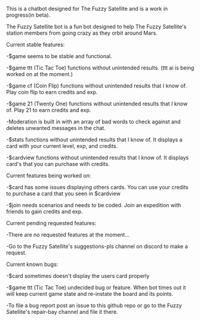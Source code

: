 This is a chatbot designed for The Fuzzy Satellite and is a work in progress(in beta).

The Fuzzy Satellite bot is a fun bot designed to help The Fuzzy Satellite's
station members from going crazy as they orbit around Mars.

Current stable features:

  -$game seems to be stable and functional.
  
  -$game ttt (Tic Tac Toe) functions without unintended results. (ttt ai is being worked on at the moment.)
  
  -$game cf (Coin Flip) functions without unintended results that I know of. Play coin flip to earn credits and exp.
  
  -$game 21 (Twenty One) functions without unintended results that I know of. Play 21 to earn credits and exp.
  
  -Moderation is built in with an array of bad words to check against and deletes unwanted messages in the chat.
  
  -$stats functions without unintended results that I know of. It displays a card with your current level, exp, and credits.
  
  -$cardview functions without unintended results that I know of. It displays card's that you can purchase with credits.
  

Current features being worked on:

  -$card has some issues displaying others cards. You can use your credits to purchase a card that you seen in $cardview
  
  -$join needs scenarios and needs to be coded. Join an expedition with friends to gain credits and exp.


Current pending requested features:

  -There are no requested features at the moment...
  
  -Go to the Fuzzy Satellite's suggestions-pls channel on discord to make a request.


Current known bugs:

  -$card <user> sometimes doesn't display the users card properly
  
  -$game ttt (Tic Tac Toe) undecided bug or feature. When bot times out it will keep current game state and re-instate the board and its points.
  
  -To file a bug report post an issue to this github repo or go to the Fuzzy Satellite's repair-bay channel and file it there.
